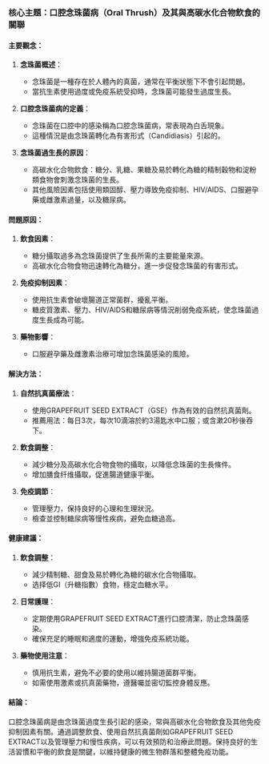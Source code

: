 ### 核心主題：口腔念珠菌病（Oral Thrush）及其與高碳水化合物飲食的關聯

#### 主要觀念：
1. **念珠菌概述**：
   - 念珠菌是一種存在於人體內的真菌，通常在平衡狀態下不會引起問題。
   - 當抗生素使用過度或免疫系統受抑時，念珠菌可能發生過度生長。

2. **口腔念珠菌病的定義**：
   - 念珠菌在口腔中的感染稱為口腔念珠菌病，常表現為白舌現象。
   - 這種情況是由念珠菌轉化為有害形式（Candidiasis）引起的。

3. **念珠菌過生長的原因**：
   - 高碳水化合物飲食：糖分、乳糖、果糖及易於轉化為糖的精制穀物和淀粉類食物會刺激念珠菌的生長。
   - 其他風險因素包括使用類固醇、壓力導致免疫抑制、HIV/AIDS、口服避孕藥或雌激素過量，以及糖尿病。

#### 問題原因：
1. **飲食因素**：
   - 糖分攝取過多為念珠菌提供了生長所需的主要能量來源。
   - 高碳水化合物食物迅速轉化為糖分，進一步促發念珠菌的有害形式。

2. **免疫抑制因素**：
   - 使用抗生素會破壞腸道正常菌群，擾亂平衡。
   - 糖皮質激素、壓力、HIV/AIDS和糖尿病等情況削弱免疫系統，使念珠菌過度生長成為可能。

3. **藥物影響**：
   - 口服避孕藥及雌激素治療可增加念珠菌感染的風險。

#### 解決方法：
1. **自然抗真菌療法**：
   - 使用GRAPEFRUIT SEED EXTRACT（GSE）作為有效的自然抗真菌劑。
   - 推薦用法：每日3次，每次10滴溶於約3湯匙水中口服；或含漱20秒後吞下。

2. **飲食調整**：
   - 減少糖分及高碳水化合物食物的攝取，以降低念珠菌的生長條件。
   - 增加膳食纤维攝取，促進腸道健康平衡。

3. **免疫調節**：
   - 管理壓力，保持良好的心理和生理狀況。
   - 檢查並控制糖尿病等慢性疾病，避免血糖過高。

#### 健康建議：
1. **飲食調整**：
   - 減少精制糖、甜食及易於轉化為糖的碳水化合物攝取。
   - 选择低GI（升糖指數）食物，穩定血糖水平。

2. **日常護理**：
   - 定期使用GRAPEFRUIT SEED EXTRACT進行口腔清潔，防止念珠菌感染。
   - 確保充足的睡眠和適度的運動，增強免疫系統功能。

3. **藥物使用注意**：
   - 慎用抗生素，避免不必要的使用以維持腸道菌群平衡。
   - 如需使用激素或抗真菌藥物，遵醫囑並密切監控身體反應。

#### 結論：
口腔念珠菌病是由念珠菌過度生長引起的感染，常與高碳水化合物飲食及其他免疫抑制因素有關。通過調整飲食、使用自然抗真菌劑如GRAPEFRUIT SEED EXTRACT以及管理壓力和慢性疾病，可以有效預防和治療此問題。保持良好的生活習慣和平衡的飲食是關鍵，以維持健康的微生物群落和整體免疫功能。